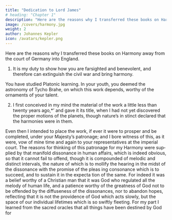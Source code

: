 ```yaml
---
title: "Dedication to Lord James"
# heading: "Chapter 1"
description: "Here are the reasons why I transferred these books on Harmony away from the court of Germany into England"
image: /covers/harmony.jpg
weight: 2
author: Johannes Kepler
icon: /avatars/kepler.png
---
```



<!-- TO LORD JAMES, KING OF GREAT BRITAIN, FRANCE, AND IRELAND -->

Here are the reasons why I transferred these books on Harmony away from the court of Germany into England.

1. It is my duty to show how you are farsighted and benevolent, and therefore can extinguish the civil war and bring harmony.

You have studied Platonic learning. In your youth, you deemed the astronomy of Tycho
Brahe, on which this work depends, worthy of the ornaments of your talent.

<!-- ? Who, indeed, on becoming a man, when he was at the helm
of his kingdom, marked the excesses of astrology with public
censure?'* —which are in fact very clearly revealed in Book IV of this
work, where the true bases of the effects of the stars are disclosed.
Thus nobody can have any doubt that you will have complete under­
standing of the whole of this work and of all its parts.
Yet my more important reason for this dedication from of old is
the following. -->

2. I first conceived in my mind the material of the work a little less than twenty years ago,*’ and gave it its title, when I had not yet discovered the proper motions of the planets, though nature’s in stinct declared that the harmonies were in them. 


Even then I intended to place the work, if ever it were to prosper and be completed, under
your Majesty’s patronage; and I bore witness of this, as it were, vow
of mine time and again to your representatives at the imperial court.
The reasons for thinking of this patronage for my Harmony were sup­
plied by that manifold dissonance in human affairs, which is indeed
obvious, so that it cannot fail to offend, though it is compounded of
melodic and distinct intervals, the nature of which is to mollify the
hearing in the midst of the dissonance with the promise of the pleas­
ing consonance which is to succeed, and to sustain it in the expecta­
tion of the same. For indeed it was a belief worthy of a Christian man
that it was God who regulated all the melody of human life, and a
patience worthy of the greatness of God not to be offended by the
diffuseness of the dissonances, nor to abandon hopes, reflecting that
it is not the providence of God which acts slowly, but the space of
our individual lifetimes which is so swiftly fleeting. For my part I learned
from the sacred oracles that all things have been destined by God for